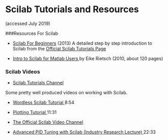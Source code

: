
# Scilab Tutorials and Resources
(accessed July 2019)
  
 
###Resources For Scilab 
* [Scilab For Beginners](https://www.scilab.org/en/content/download/849/7901/file/Scilab_beginners.pdf)
    (2013)     A detailed step by step introduction to Scilab from the 
   [Official Scilab Tutorials Page](https://www.scilab.org/tutorials)  
    
* [Intro to Scilab for Matlab Users ](https://wiki.scilab.org/Tutorials?action=AttachFile&do=get&target=Scilab4Matlab.pdf) by Eike Rietsch  (2010, about 120 pages)
 

### Scilab Videos 

* [Scilab Tutorials Channel ](https://www.youtube.com/channel/UCqA_1fcaSWKGpYBOfNuPGzw/feed)

Some pretty well produced videos on working with Scilab. 

* [Wordless Scilab Tutorial ](https://www.youtube.com/watch?v=cS6d9Q5SWpg) 8:54

* [ Plotting Tutorial ](https://www.youtube.com/watch?v=mY7EBULfJzY)  11:31

* [The Official Scilab Video Channel ](https://www.youtube.com/user/ScilabChannel/videos)
* [Advanced PID Tuning with Scilab (Industry Research Lecture) ](https://www.youtube.com/watch?v=5u-7p741kVM) 22:33 
 
